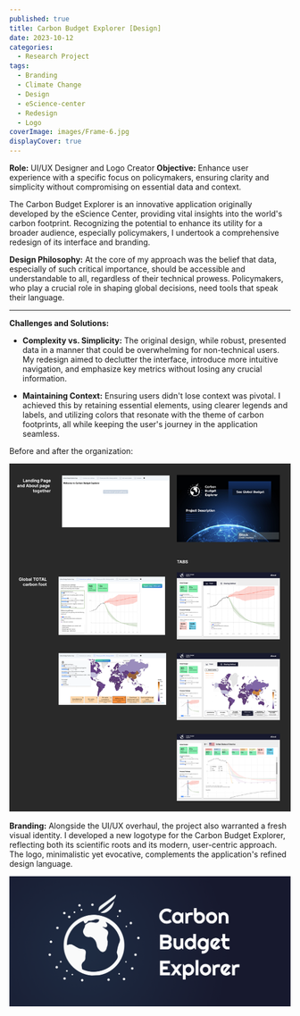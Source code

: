 ```yaml
---
published: true
title: Carbon Budget Explorer [Design]
date: 2023-10-12
categories:
  - Research Project
tags:
  - Branding
  - Climate Change
  - Design
  - eScience-center
  - Redesign
  - Logo
coverImage: images/Frame-6.jpg
displayCover: true
---
```



**Role:** UI/UX Designer and Logo Creator
**Objective:** Enhance user experience with a specific focus on policymakers, ensuring clarity and simplicity without compromising on essential data and context.

The Carbon Budget Explorer is an innovative application originally developed by the eScience Center, providing vital insights into the world's carbon footprint. Recognizing the potential to enhance its utility for a broader audience, especially policymakers, I undertook a comprehensive redesign of its interface and branding.

**Design Philosophy:**
At the core of my approach was the belief that data, especially of such critical importance, should be accessible and understandable to all, regardless of their technical prowess. Policymakers, who play a crucial role in shaping global decisions, need tools that speak their language.

* * *

**Challenges and Solutions:**

- **Complexity vs. Simplicity:** The original design, while robust, presented data in a manner that could be overwhelming for non-technical users. My redesign aimed to declutter the interface, introduce more intuitive navigation, and emphasize key metrics without losing any crucial information.

- **Maintaining Context:** Ensuring users didn't lose context was pivotal. I achieved this by retaining essential elements, using clearer legends and labels, and utilizing colors that resonate with the theme of carbon footprints, all while keeping the user's journey in the application seamless.

Before and after the organization:

![](./images/before-and-after.png)

**Branding:**
Alongside the UI/UX overhaul, the project also warranted a fresh visual identity. I developed a new logotype for the Carbon Budget Explorer, reflecting both its scientific roots and its modern, user-centric approach. The logo, minimalistic yet evocative, complements the application's refined design language.

![](./images/image-9.png)
